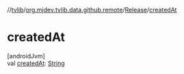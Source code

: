 //[tvlib](../../../index.md)/[org.mjdev.tvlib.data.github.remote](../index.md)/[Release](index.md)/[createdAt](created-at.md)

# createdAt

[androidJvm]\
val [createdAt](created-at.md): [String](https://kotlinlang.org/api/latest/jvm/stdlib/kotlin/-string/index.html)
